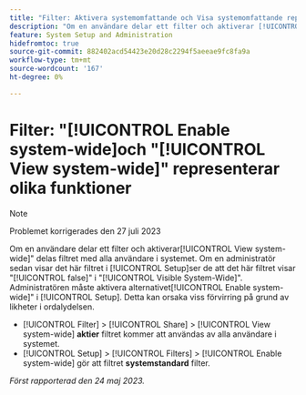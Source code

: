 ```yaml
---
title: "Filter: Aktivera systemomfattande och Visa systemomfattande representerar olika funktioner"
description: "Om en användare delar ett filter och aktiverar [!UICONTROL View system-wide] om du vill att filtret ska delas med alla användare i systemet. Om en administratör sedan visar det här filtret i [!UICONTROL Setup]ser de att det här filtret visas [!UICONTROL false] i [!UICONTROL Visible System-Wide] kolumn. Administratören måste aktivera [!UICONTROL Enable system-wide] i installationsprogrammet. Detta kan skapa viss förvirring på grund av likheter i ordalydelsen."
feature: System Setup and Administration
hidefromtoc: true
source-git-commit: 882402acd54423e20d28c2294f5aeeae9fc8fa9a
workflow-type: tm+mt
source-wordcount: '167'
ht-degree: 0%

---
```



# Filter: &quot;[!UICONTROL Enable system-wide]och &quot;[!UICONTROL View system-wide]&quot; representerar olika funktioner

>[!NOTE]
>
>Problemet korrigerades den 27 juli 2023

Om en användare delar ett filter och aktiverar[!UICONTROL View system-wide]&quot; delas filtret med alla användare i systemet. Om en administratör sedan visar det här filtret i [!UICONTROL Setup]ser de att det här filtret visar &quot;[!UICONTROL false]&quot; i &quot;[!UICONTROL Visible System-Wide]&quot;. Administratören måste aktivera alternativet[!UICONTROL Enable system-wide]&quot; i [!UICONTROL Setup]. Detta kan orsaka viss förvirring på grund av likheter i ordalydelsen.

* [!UICONTROL Filter] > [!UICONTROL Share] > [!UICONTROL View system-wide] **aktier** filtret kommer att användas av alla användare i systemet.
* [!UICONTROL Setup] > [!UICONTROL Filters] > [!UICONTROL Enable system-wide] gör att filtret **systemstandard** filter.

_Först rapporterad den 24 maj 2023._

